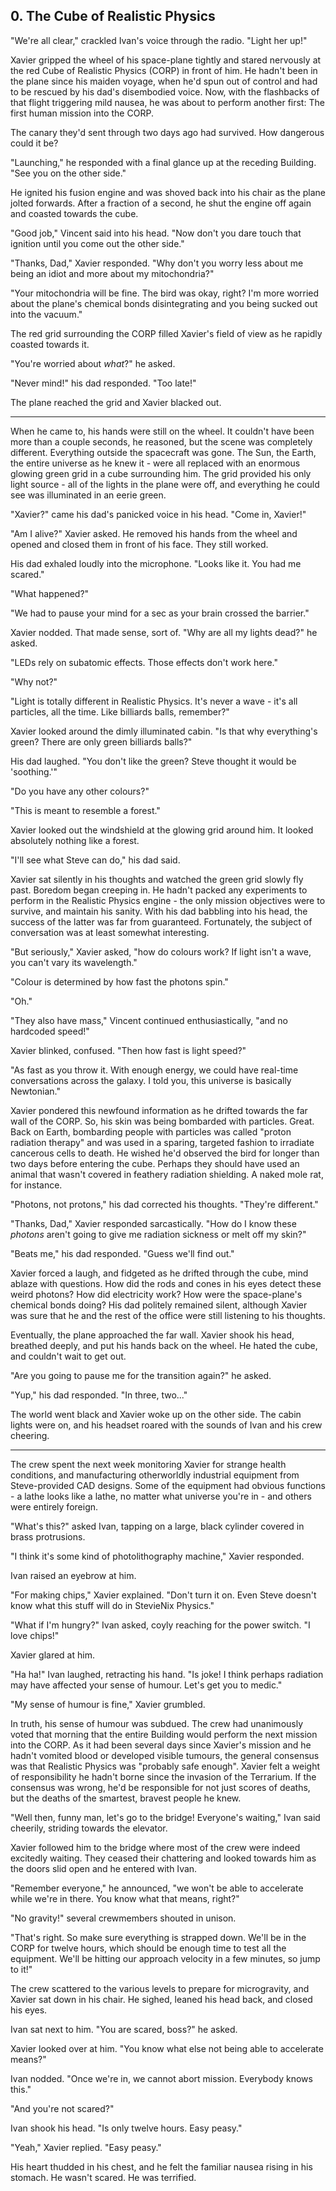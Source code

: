 ## 0. The Cube of Realistic Physics

"We're all clear," crackled Ivan's voice through the radio. "Light her up!"

Xavier gripped the wheel of his space-plane tightly and stared nervously at the red Cube of Realistic Physics (CORP) in front of him. He hadn't been in the plane since his maiden voyage, when he'd spun out of control and had to be rescued by his dad's disembodied voice. Now, with the flashbacks of that flight triggering mild nausea, he was about to perform another first: The first human mission into the CORP.

The canary they'd sent through two days ago had survived. How dangerous could it be?

"Launching," he responded with a final glance up at the receding Building. "See you on the other side."

He ignited his fusion engine and was shoved back into his chair as the plane jolted forwards. After a fraction of a second, he shut the engine off again and coasted towards the cube.

"Good job," Vincent said into his head. "Now don't you dare touch that ignition until you come out the other side."

"Thanks, Dad," Xavier responded. "Why don't you worry less about me being an idiot and more about my mitochondria?"

"Your mitochondria will be fine. The bird was okay, right? I'm more worried about the plane's chemical bonds disintegrating and you being sucked out into the vacuum."

The red grid surrounding the CORP filled Xavier's field of view as he rapidly coasted towards it.

"You're worried about _what_?" he asked.

"Never mind!" his dad responded. "Too late!"

The plane reached the grid and Xavier blacked out.

---

When he came to, his hands were still on the wheel. It couldn't have been more than a couple seconds, he reasoned, but the scene was completely different. Everything outside the spacecraft was gone. The Sun, the Earth, the entire universe as he knew it - were all replaced with an enormous glowing green grid in a cube surrounding him. The grid provided his only light source - all of the lights in the plane were off, and everything he could see was illuminated in an eerie green.

"Xavier?" came his dad's panicked voice in his head. "Come in, Xavier!"

"Am I alive?" Xavier asked. He removed his hands from the wheel and opened and closed them in front of his face. They still worked.

His dad exhaled loudly into the microphone. "Looks like it. You had me scared."

"What happened?"

"We had to pause your mind for a sec as your brain crossed the barrier."

Xavier nodded. That made sense, sort of. "Why are all my lights dead?" he asked.

"LEDs rely on subatomic effects. Those effects don't work here."

"Why not?"

"Light is totally different in Realistic Physics. It's never a wave - it's all particles, all the time. Like billiards balls, remember?"

Xavier looked around the dimly illuminated cabin. "Is that why everything's green? There are only green billiards balls?"

His dad laughed. "You don't like the green? Steve thought it would be 'soothing.'"

"Do you have any other colours?"

"This is meant to resemble a forest."

Xavier looked out the windshield at the glowing grid around him. It looked absolutely nothing like a forest.

"I'll see what Steve can do," his dad said.

Xavier sat silently in his thoughts and watched the green grid slowly fly past. Boredom began creeping in. He hadn't packed any experiments to perform in the Realistic Physics engine - the only mission objectives were to survive, and maintain his sanity. With his dad babbling into his head, the success of the latter was far from guaranteed. Fortunately, the subject of conversation was at least somewhat interesting.

"But seriously," Xavier asked, "how do colours work? If light isn't a wave, you can't vary its wavelength."

"Colour is determined by how fast the photons spin."

"Oh."

"They also have mass," Vincent continued enthusiastically, "and no hardcoded speed!"

Xavier blinked, confused. "Then how fast is light speed?"

"As fast as you throw it. With enough energy, we could have real-time conversations across the galaxy. I told you, this universe is basically Newtonian."

Xavier pondered this newfound information as he drifted towards the far wall of the CORP. So, his skin was being bombarded with particles. Great. Back on Earth, bombarding people with particles was called "proton radiation therapy" and was used in a sparing, targeted fashion to irradiate cancerous cells to death. He wished he'd observed the bird for longer than two days before entering the cube. Perhaps they should have used an animal that wasn't covered in feathery radiation shielding. A naked mole rat, for instance.

"Photons, not protons," his dad corrected his thoughts. "They're different."

"Thanks, Dad," Xavier responded sarcastically. "How do I know these _photons_ aren't going to give me radiation sickness or melt off my skin?"

"Beats me," his dad responded. "Guess we'll find out."

Xavier forced a laugh, and fidgeted as he drifted through the cube, mind ablaze with questions. How did the rods and cones in his eyes detect these weird photons? How did electricity work? How were the space-plane's chemical bonds doing? His dad politely remained silent, although Xavier was sure that he and the rest of the office were still listening to his thoughts.

Eventually, the plane approached the far wall. Xavier shook his head, breathed deeply, and put his hands back on the wheel. He hated the cube, and couldn't wait to get out.

"Are you going to pause me for the transition again?" he asked.

"Yup," his dad responded. "In three, two..."

The world went black and Xavier woke up on the other side. The cabin lights were on, and his headset roared with the sounds of Ivan and his crew cheering.

---

The crew spent the next week monitoring Xavier for strange health conditions, and manufacturing otherworldly industrial equipment from Steve-provided CAD designs. Some of the equipment had obvious functions - a lathe looks like a lathe, no matter what universe you're in - and others were entirely foreign.

"What's this?" asked Ivan, tapping on a large, black cylinder covered in brass protrusions.

"I think it's some kind of photolithography machine," Xavier responded.

Ivan raised an eyebrow at him.

"For making chips," Xavier explained. "Don't turn it on. Even Steve doesn't know what this stuff will do in StevieNix Physics."

"What if I'm hungry?" Ivan asked, coyly reaching for the power switch. "I love chips!"

Xavier glared at him.

"Ha ha!" Ivan laughed, retracting his hand. "Is joke! I think perhaps radiation may have affected your sense of humour. Let's get you to medic."

"My sense of humour is fine," Xavier grumbled.

In truth, his sense of humour was subdued. The crew had unanimously voted that morning that the entire Building would perform the next mission into the CORP. As it had been several days since Xavier's mission and he hadn't vomited blood or developed visible tumours, the general consensus was that Realistic Physics was "probably safe enough". Xavier felt a weight of responsibility he hadn't borne since the invasion of the Terrarium. If the consensus was wrong, he'd be responsible for not just scores of deaths, but the deaths of the smartest, bravest people he knew.

"Well then, funny man, let's go to the bridge! Everyone's waiting," Ivan said cheerily, striding towards the elevator.

Xavier followed him to the bridge where most of the crew were indeed excitedly waiting. They ceased their chattering and looked towards him as the doors slid open and he entered with Ivan.

"Remember everyone," he announced, "we won't be able to accelerate while we're in there. You know what that means, right?"

"No gravity!" several crewmembers shouted in unison.

"That's right. So make sure everything is strapped down. We'll be in the CORP for twelve hours, which should be enough time to test all the equipment. We'll be hitting our approach velocity in a few minutes, so jump to it!"

The crew scattered to the various levels to prepare for microgravity, and Xavier sat down in his chair. He sighed, leaned his head back, and closed his eyes.

Ivan sat next to him. "You are scared, boss?" he asked.

Xavier looked over at him. "You know what else not being able to accelerate means?"

Ivan nodded. "Once we're in, we cannot abort mission. Everybody knows this."

"And you're not scared?"

Ivan shook his head. "Is only twelve hours. Easy peasy."

"Yeah," Xavier replied. "Easy peasy."

His heart thudded in his chest, and he felt the familiar nausea rising in his stomach. He wasn't scared. He was terrified.
